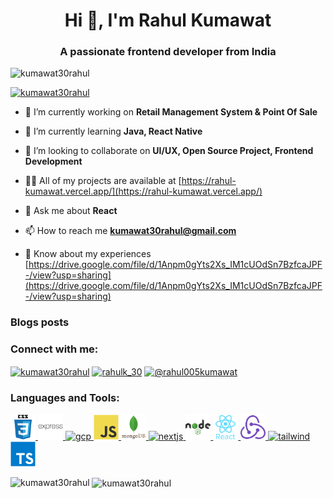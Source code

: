 <h1 align="center">Hi 👋, I'm Rahul Kumawat</h1>
<h3 align="center">A passionate frontend developer from India</h3>

<p align="left"> <img src="https://komarev.com/ghpvc/?username=kumawat30rahul&label=Profile%20views&color=0e75b6&style=flat" alt="kumawat30rahul" /> </p>

<p align="left"> <a href="https://github.com/ryo-ma/github-profile-trophy"><img src="https://github-profile-trophy.vercel.app/?username=kumawat30rahul" alt="kumawat30rahul" /></a> </p>

- 🔭 I’m currently working on **Retail Management System & Point Of Sale**

- 🌱 I’m currently learning **Java, React Native**

- 👯 I’m looking to collaborate on **UI/UX, Open Source Project, Frontend Development**

- 👨‍💻 All of my projects are available at [https://rahul-kumawat.vercel.app/](https://rahul-kumawat.vercel.app/)

- 💬 Ask me about **React**

- 📫 How to reach me **kumawat30rahul@gmail.com**

- 📄 Know about my experiences [https://drive.google.com/file/d/1Anpm0gYts2Xs_IM1cUOdSn7BzfcaJPF-/view?usp=sharing](https://drive.google.com/file/d/1Anpm0gYts2Xs_IM1cUOdSn7BzfcaJPF-/view?usp=sharing)

### Blogs posts
<!-- BLOG-POST-LIST:START -->
<!-- BLOG-POST-LIST:END -->

<h3 align="left">Connect with me:</h3>
<p align="left">
<a href="https://linkedin.com/in/kumawat30rahul" target="blank"><img align="center" src="https://raw.githubusercontent.com/rahuldkjain/github-profile-readme-generator/master/src/images/icons/Social/linked-in-alt.svg" alt="kumawat30rahul" height="30" width="40" /></a>
<a href="https://instagram.com/rahulk_30" target="blank"><img align="center" src="https://raw.githubusercontent.com/rahuldkjain/github-profile-readme-generator/master/src/images/icons/Social/instagram.svg" alt="rahulk_30" height="30" width="40" /></a>
<a href="https://medium.com/@rahul005kumawat" target="blank"><img align="center" src="https://raw.githubusercontent.com/rahuldkjain/github-profile-readme-generator/master/src/images/icons/Social/medium.svg" alt="@rahul005kumawat" height="30" width="40" /></a>
</p>

<h3 align="left">Languages and Tools:</h3>
<p align="left"> <a href="https://www.w3schools.com/css/" target="_blank" rel="noreferrer"> <img src="https://raw.githubusercontent.com/devicons/devicon/master/icons/css3/css3-original-wordmark.svg" alt="css3" width="40" height="40"/> </a> <a href="https://expressjs.com" target="_blank" rel="noreferrer"> <img src="https://raw.githubusercontent.com/devicons/devicon/master/icons/express/express-original-wordmark.svg" alt="express" width="40" height="40"/> </a> <a href="https://cloud.google.com" target="_blank" rel="noreferrer"> <img src="https://www.vectorlogo.zone/logos/google_cloud/google_cloud-icon.svg" alt="gcp" width="40" height="40"/> </a> <a href="https://developer.mozilla.org/en-US/docs/Web/JavaScript" target="_blank" rel="noreferrer"> <img src="https://raw.githubusercontent.com/devicons/devicon/master/icons/javascript/javascript-original.svg" alt="javascript" width="40" height="40"/> </a> <a href="https://www.mongodb.com/" target="_blank" rel="noreferrer"> <img src="https://raw.githubusercontent.com/devicons/devicon/master/icons/mongodb/mongodb-original-wordmark.svg" alt="mongodb" width="40" height="40"/> </a> <a href="https://nextjs.org/" target="_blank" rel="noreferrer"> <img src="https://cdn.worldvectorlogo.com/logos/nextjs-2.svg" alt="nextjs" width="40" height="40"/> </a> <a href="https://nodejs.org" target="_blank" rel="noreferrer"> <img src="https://raw.githubusercontent.com/devicons/devicon/master/icons/nodejs/nodejs-original-wordmark.svg" alt="nodejs" width="40" height="40"/> </a> <a href="https://reactjs.org/" target="_blank" rel="noreferrer"> <img src="https://raw.githubusercontent.com/devicons/devicon/master/icons/react/react-original-wordmark.svg" alt="react" width="40" height="40"/> </a> <a href="https://redux.js.org" target="_blank" rel="noreferrer"> <img src="https://raw.githubusercontent.com/devicons/devicon/master/icons/redux/redux-original.svg" alt="redux" width="40" height="40"/> </a> <a href="https://tailwindcss.com/" target="_blank" rel="noreferrer"> <img src="https://www.vectorlogo.zone/logos/tailwindcss/tailwindcss-icon.svg" alt="tailwind" width="40" height="40"/> </a> <a href="https://www.typescriptlang.org/" target="_blank" rel="noreferrer"> <img src="https://raw.githubusercontent.com/devicons/devicon/master/icons/typescript/typescript-original.svg" alt="typescript" width="40" height="40"/> </a> </p>

<p><img align="left" src="https://github-readme-stats.vercel.app/api/top-langs?username=kumawat30rahul&show_icons=true&locale=en&layout=compact" alt="kumawat30rahul" /></p>

<p>&nbsp;<img align="center" src="https://github-readme-stats.vercel.app/api?username=kumawat30rahul&show_icons=true&locale=en" alt="kumawat30rahul" /></p>
